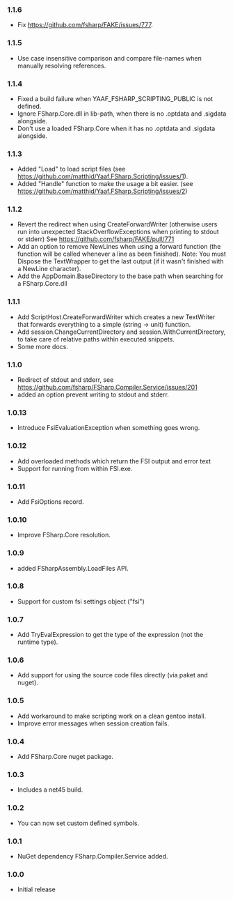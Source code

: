 ﻿### 1.1.6

 * Fix https://github.com/fsharp/FAKE/issues/777.

### 1.1.5

 * Use case insensitive comparison and compare file-names when manually resolving references.

### 1.1.4

 * Fixed a build failure when YAAF_FSHARP_SCRIPTING_PUBLIC is not defined.
 * Ignore FSharp.Core.dll in lib-path, when there is no .optdata and .sigdata alongside.
 * Don't use a loaded FSharp.Core when it has no .optdata and .sigdata alongside.

### 1.1.3

 * Added "Load" to load script files (see https://github.com/matthid/Yaaf.FSharp.Scripting/issues/1).
 * Added "Handle" function to make the usage a bit easier. (see https://github.com/matthid/Yaaf.FSharp.Scripting/issues/2)

### 1.1.2

 * Revert the redirect when using CreateForwardWriter (otherwise users run into unexpected StackOverflowExceptions when printing to stdout or stderr)
   See https://github.com/fsharp/FAKE/pull/771
 * Add an option to remove NewLines when using a forward function (the function will be called whenever a line as been finished).
   Note: You must Dispose the TextWrapper to get the last output (if it wasn't finished with a NewLine character).
 * Add the AppDomain.BaseDirectory to the base path when searching for a FSharp.Core.dll

### 1.1.1

 * Add ScriptHost.CreateForwardWriter which creates a new TextWriter that forwards everything to a simple (string -> unit) function.
 * Add session.ChangeCurrentDirectory and session.WithCurrentDirectory, to take care of relative paths within executed snippets.
 * Some more docs.

### 1.1.0

 * Redirect of stdout and stderr, see https://github.com/fsharp/FSharp.Compiler.Service/issues/201 
 * added an option prevent writing to stdout and stderr.

### 1.0.13

 * Introduce FsiEvaluationException when something goes wrong.

### 1.0.12

 * Add overloaded methods which return the FSI output and error text
 * Support for running from within FSI.exe.

### 1.0.11

 * Add FsiOptions record.

### 1.0.10

 * Improve FSharp.Core resolution.

### 1.0.9

 * added FSharpAssembly.LoadFiles API.

### 1.0.8

 * Support for custom fsi settings object ("fsi")

### 1.0.7

 * Add TryEvalExpression to get the type of the expression (not the runtime type).

### 1.0.6

 * Add support for using the source code files directly (via paket and nuget).

### 1.0.5

 * Add workaround to make scripting work on a clean gentoo install.
 * Improve error messages when session creation fails.

### 1.0.4

 * Add FSharp.Core nuget package.

### 1.0.3

 * Includes a net45 build.

### 1.0.2

 * You can now set custom defined symbols.

### 1.0.1

 * NuGet dependency FSharp.Compiler.Service added.

### 1.0.0

 * Initial release
